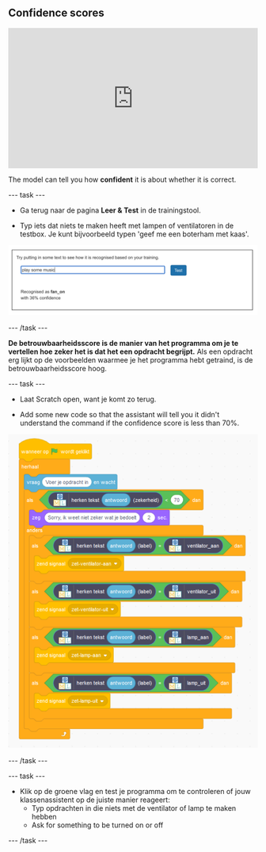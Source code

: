 ## Confidence scores

<html>
  <div style="position: relative; overflow: hidden; padding-top: 56.25%;">
    <iframe style="position: absolute; top: 0; left: 0; right: 0; width: 100%; height: 100%; border: none;" src="https://www.youtube.com/embed/ZvRBzkMUDlM?rel=0&cc_load_policy=1" allowfullscreen allow="accelerometer; autoplay; clipboard-write; encrypted-media; gyroscope; picture-in-picture; web-share"></iframe>
  </div>
</html>

The model can tell you how **confident** it is about whether it is correct.

\--- task ---

- Ga terug naar de pagina **Leer & Test** in de trainingstool.

- Typ iets dat niets te maken heeft met lampen of ventilatoren in de testbox. Je kunt bijvoorbeeld typen 'geef me een boterham met kaas'.

![Result of entering "play some music" is fan on with 36% confidence](images/play-music.png)

\--- /task ---

**De betrouwbaarheidsscore is de manier van het programma om je te vertellen hoe zeker het is dat het een opdracht begrijpt.** Als een opdracht erg lijkt op de voorbeelden waarmee je het programma hebt getraind, is de betrouwbaarheidsscore hoog.

\--- task ---

- Laat Scratch open, want je komt zo terug.

- Add some new code so that the assistant will tell you it didn't understand the command if the confidence score is less than 70%.

![New Scratch code: If recognise text (answer) confidence < 70, say 'Sorry I didn't understand that' for 2 seconds](images/code-with-confidence.png)

\--- /task ---

\--- task ---

- Klik op de groene vlag en test je programma om te controleren of jouw klassenassistent op de juiste manier reageert:
  - Typ opdrachten in die niets met de ventilator of lamp te maken hebben
  - Ask for something to be turned on or off

\--- /task ---
